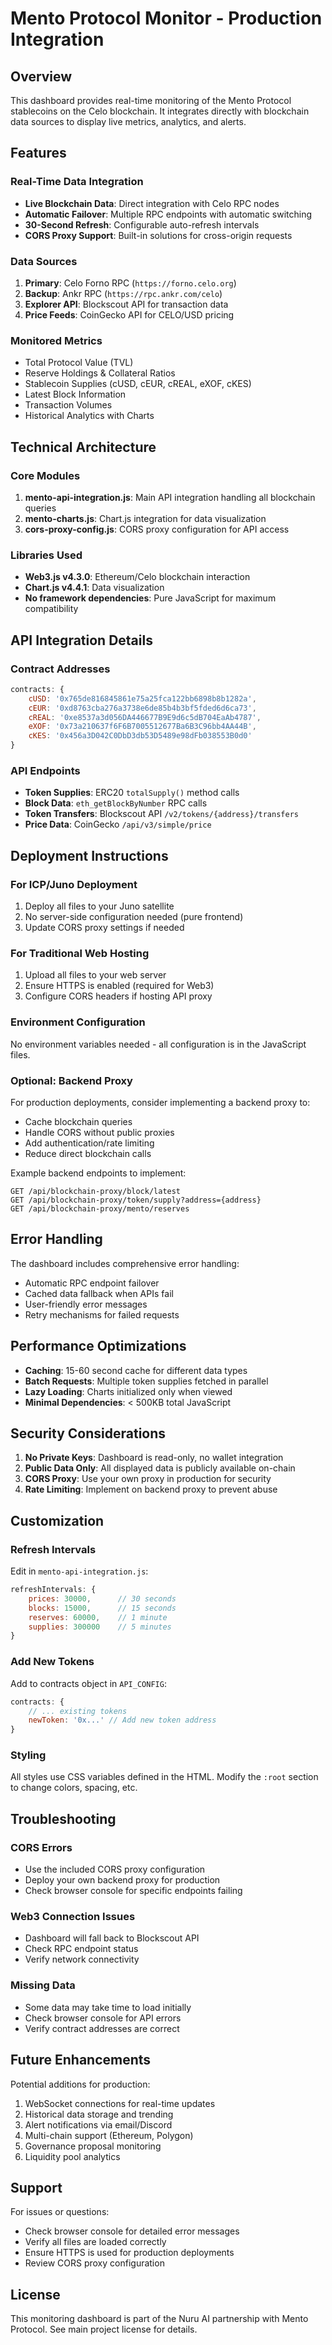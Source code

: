 # Mento Protocol Monitor - Production Integration

## Overview
This dashboard provides real-time monitoring of the Mento Protocol stablecoins on the Celo blockchain. It integrates directly with blockchain data sources to display live metrics, analytics, and alerts.

## Features

### Real-Time Data Integration
- **Live Blockchain Data**: Direct integration with Celo RPC nodes
- **Automatic Failover**: Multiple RPC endpoints with automatic switching
- **30-Second Refresh**: Configurable auto-refresh intervals
- **CORS Proxy Support**: Built-in solutions for cross-origin requests

### Data Sources
1. **Primary**: Celo Forno RPC (`https://forno.celo.org`)
2. **Backup**: Ankr RPC (`https://rpc.ankr.com/celo`)
3. **Explorer API**: Blockscout API for transaction data
4. **Price Feeds**: CoinGecko API for CELO/USD pricing

### Monitored Metrics
- Total Protocol Value (TVL)
- Reserve Holdings & Collateral Ratios
- Stablecoin Supplies (cUSD, cEUR, cREAL, eXOF, cKES)
- Latest Block Information
- Transaction Volumes
- Historical Analytics with Charts

## Technical Architecture

### Core Modules
1. **mento-api-integration.js**: Main API integration handling all blockchain queries
2. **mento-charts.js**: Chart.js integration for data visualization
3. **cors-proxy-config.js**: CORS proxy configuration for API access

### Libraries Used
- **Web3.js v4.3.0**: Ethereum/Celo blockchain interaction
- **Chart.js v4.4.1**: Data visualization
- **No framework dependencies**: Pure JavaScript for maximum compatibility

## API Integration Details

### Contract Addresses
```javascript
contracts: {
    cUSD: '0x765de816845861e75a25fca122bb6898b8b1282a',
    cEUR: '0xd8763cba276a3738e6de85b4b3bf5fded6d6ca73',
    cREAL: '0xe8537a3d056DA446677B9E9d6c5dB704EaAb4787',
    eXOF: '0x73a210637f6F6B7005512677Ba6B3C96bb4AA44B',
    cKES: '0x456a3D042C0DbD3db53D5489e98dFb038553B0d0'
}
```

### API Endpoints
- **Token Supplies**: ERC20 `totalSupply()` method calls
- **Block Data**: `eth_getBlockByNumber` RPC calls
- **Token Transfers**: Blockscout API `/v2/tokens/{address}/transfers`
- **Price Data**: CoinGecko `/api/v3/simple/price`

## Deployment Instructions

### For ICP/Juno Deployment
1. Deploy all files to your Juno satellite
2. No server-side configuration needed (pure frontend)
3. Update CORS proxy settings if needed

### For Traditional Web Hosting
1. Upload all files to your web server
2. Ensure HTTPS is enabled (required for Web3)
3. Configure CORS headers if hosting API proxy

### Environment Configuration
No environment variables needed - all configuration is in the JavaScript files.

### Optional: Backend Proxy
For production deployments, consider implementing a backend proxy to:
- Cache blockchain queries
- Handle CORS without public proxies
- Add authentication/rate limiting
- Reduce direct blockchain calls

Example backend endpoints to implement:
```
GET /api/blockchain-proxy/block/latest
GET /api/blockchain-proxy/token/supply?address={address}
GET /api/blockchain-proxy/mento/reserves
```

## Error Handling

The dashboard includes comprehensive error handling:
- Automatic RPC endpoint failover
- Cached data fallback when APIs fail
- User-friendly error messages
- Retry mechanisms for failed requests

## Performance Optimizations

- **Caching**: 15-60 second cache for different data types
- **Batch Requests**: Multiple token supplies fetched in parallel
- **Lazy Loading**: Charts initialized only when viewed
- **Minimal Dependencies**: < 500KB total JavaScript

## Security Considerations

1. **No Private Keys**: Dashboard is read-only, no wallet integration
2. **Public Data Only**: All displayed data is publicly available on-chain
3. **CORS Proxy**: Use your own proxy in production for security
4. **Rate Limiting**: Implement on backend proxy to prevent abuse

## Customization

### Refresh Intervals
Edit in `mento-api-integration.js`:
```javascript
refreshIntervals: {
    prices: 30000,      // 30 seconds
    blocks: 15000,      // 15 seconds
    reserves: 60000,    // 1 minute
    supplies: 300000    // 5 minutes
}
```

### Add New Tokens
Add to contracts object in `API_CONFIG`:
```javascript
contracts: {
    // ... existing tokens
    newToken: '0x...' // Add new token address
}
```

### Styling
All styles use CSS variables defined in the HTML. Modify the `:root` section to change colors, spacing, etc.

## Troubleshooting

### CORS Errors
- Use the included CORS proxy configuration
- Deploy your own backend proxy for production
- Check browser console for specific endpoints failing

### Web3 Connection Issues
- Dashboard will fall back to Blockscout API
- Check RPC endpoint status
- Verify network connectivity

### Missing Data
- Some data may take time to load initially
- Check browser console for API errors
- Verify contract addresses are correct

## Future Enhancements

Potential additions for production:
1. WebSocket connections for real-time updates
2. Historical data storage and trending
3. Alert notifications via email/Discord
4. Multi-chain support (Ethereum, Polygon)
5. Governance proposal monitoring
6. Liquidity pool analytics

## Support

For issues or questions:
- Check browser console for detailed error messages
- Verify all files are loaded correctly
- Ensure HTTPS is used for production deployments
- Review CORS proxy configuration

## License

This monitoring dashboard is part of the Nuru AI partnership with Mento Protocol. See main project license for details.
